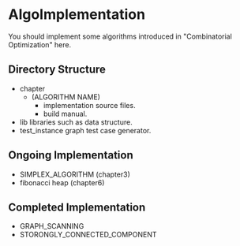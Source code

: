# AlgoImplementation
You should implement some algorithms introduced in "Combinatorial Optimization" here.

## Directory Structure
- chapter
    - (ALGORITHM NAME)
        - implementation source files.
        - build manual.
- lib
    libraries such as data structure.
- test_instance
    graph test case generator.

## Ongoing Implementation
- SIMPLEX_ALGORITHM (chapter3)
- fibonacci heap (chapter6)

## Completed Implementation
- GRAPH_SCANNING
- STORONGLY_CONNECTED_COMPONENT
